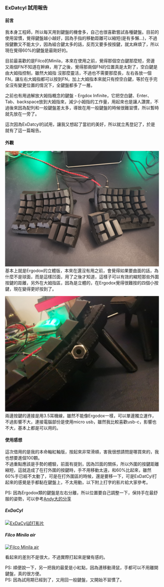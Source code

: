 ### ExDatcyl 試用報告

#### 前言
我本身工程師，所以每天用到鍵盤的機會多，自己也很喜歡嘗試各種鍵盤。目前的使用習慣，覺得鍵盤越小越好，因為手指的移動距離可以縮短(是有多懶...)，不過按鍵數又不能太少，因為組合鍵太多的話，反而又要多按按鍵，就太麻煩了，所以現在覺得60%的鍵盤是最剛好的。  

目前最喜歡的是Filco的Minila，本來在使用之前，覺得那個空白鍵那麼短，旁邊又兩個FN不知道在幹麻，用了之後，覺得那兩個FN的位置真是太對了，空白鍵是由大姆指控制，雖然大姆指 沒那麼靈活，不過也不需要那麼長，左右各放一個FN，讓左右大姆指都可以按到FN，加上大姆指本來就只有控空白鍵，等於在手完全沒有變更位置的情況下，全鍵盤都多了一層。  

之前也有用過解放大姆指概念的鍵盤 - Ergdox Infinite，它把空白鍵、Enter、Tab、backspace放到大姆指來，減少小姆指的工作量，用起來也是讓人讚賞，不過後來因為配列和一般鍵盤差太多，導致在用一般鍵盤的時候很難習慣，所以暫時就先放在一旁了。  

這次因為ExDatcyl的試用，讓我又想起了當初的美好，所以就立馬登記了，於是就有了這一篇報告。


#### 外觀
![ExDatCyl](img/ExDatCyl.jpg)
基本上就是Ergodox的立體版，本來在還沒有用之前，會覺得如果要曲面的話，為什麼不是球面，而是這樣凹面，用了之後才知道，這樣子可以有效的縮短那些外圍按鍵的距離，另外在大姆指區，因為是立體的，在Ergodox覺得很難按的四個小按鍵，現在變得更好按到了。  

![ExDatCyl 連接](img/ExDatCyl_conn.jpg)  
兩邊按鍵的連接是用3.5耳機線，雖然不能像Ergodox一樣，可以單邊獨立運作，不過影響不大，連接電腦部份是使用micro usb，雖然我比較喜歡usb-c，影響也不大，基本上都是可以用的。  

#### 使用感想  
這次借用的是我的本命軸紅軸版，按起來非常滑順，害我很想請問是哪買來的，我也想要進個100顆。  
不過重點應該是手勢的體驗，前面有提到，因為凹面的關係，所以外圍的按鍵距離縮短，這就造成了在打外圍的按鍵時，手不用移動太遠，和60%比起來，雖然60%手已經不太動了，可是在打外圍區的時候，還是要移一下，可是ExDatCyl打起來的感覺是手都黏在鍵盤上，不太用動，以下附上打字的影片給大家參考。  

PS: 因為Ergodox類的鍵盤是左右分離，所以位置要自己調整一下，保持手在最舒服的姿勢，可以參考[Andy大的分享](https://ie321mx.blogspot.com/2020/04/exdactyl.html)


##### ExDaCyl
[![ExDaCyl試打影片](https://img.youtube.com/vi/8Def8ObkE4k/0.jpg)](https://www.youtube.com/watch?v=8Def8ObkE4k)  

##### Filco Minila air
[![Filco Minila air](https://img.youtube.com/vi/_WOK3J08_Gs/0.jpg)](https://www.youtube.com/watch?v=_WOK3J08_Gs)  

看起來的差別不是很大，不過實際打起來是蠻有感的。

PS: 順便說一下，另一把我的最愛是小紅點，因為連移動滑鼠，手都可以不用離開鍵盤，真的很方便。  
PS: 因為試用期已經到了，又用回一般鍵盤，又開始不習慣了。  
